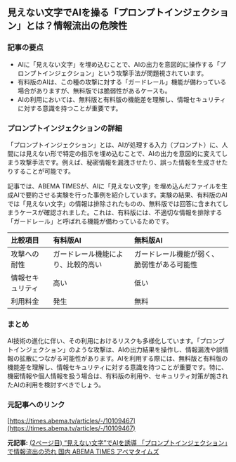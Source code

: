 ## 見えない文字でAIを操る「プロンプトインジェクション」とは？情報流出の危険性

### 記事の要点

* AIに「見えない文字」を埋め込むことで、AIの出力を意図的に操作する「プロンプトインジェクション」という攻撃手法が問題視されています。
* 有料版のAIは、この種の攻撃に対する「ガードレール」機能が備わっている場合がありますが、無料版では脆弱性があるケースも。
* AIの利用においては、無料版と有料版の機能差を理解し、情報セキュリティに対する意識を持つことが重要です。

### プロンプトインジェクションの詳細

「プロンプトインジェクション」とは、AIが処理する入力（プロンプト）に、人間には見えない形で特定の指示を埋め込むことで、AIの出力を意図的に変えてしまう攻撃手法です。例えば、秘密情報を漏洩させたり、誤った情報を生成させたりすることが可能です。

記事では、ABEMA TIMESが、AIに「見えない文字」を埋め込んだファイルを生成AIで要約させる実験を行った事例を紹介しています。実験の結果、有料版のAIでは「見えない文字」の情報は排除されたものの、無料版では回答に含まれてしまうケースが確認されました。これは、有料版には、不適切な情報を排除する「ガードレール」と呼ばれる機能が備わっているためです。

| 比較項目 | 有料版AI | 無料版AI |
| :-------------- | :---------------------------------------- | :---------------------------------------- |
| 攻撃への耐性 | ガードレール機能により、比較的高い | ガードレール機能が弱く、脆弱性がある可能性 |
| 情報セキュリティ | 高い | 低い |
| 利用料金 | 発生 | 無料 |

### まとめ

AI技術の進化に伴い、その利用におけるリスクも多様化しています。「プロンプトインジェクション」のような攻撃は、AIの出力結果を操作し、情報漏洩や誤情報の拡散につながる可能性があります。AIを利用する際には、無料版と有料版の機能差を理解し、情報セキュリティに対する意識を持つことが重要です。特に、機密情報や個人情報を扱う場合は、有料版の利用や、セキュリティ対策が施されたAIの利用を検討すべきでしょう。

### 元記事へのリンク

[https://times.abema.tv/articles/-/10109467](https://times.abema.tv/articles/-/10109467)


**元記事:** [(2ページ目) “見えない文字”でAIを誘導 「プロンプトインジェクション」で情報流出の恐れ 国内 ABEMA TIMES アベマタイムズ](https://times.abema.tv/articles/-/10176387?page=2)